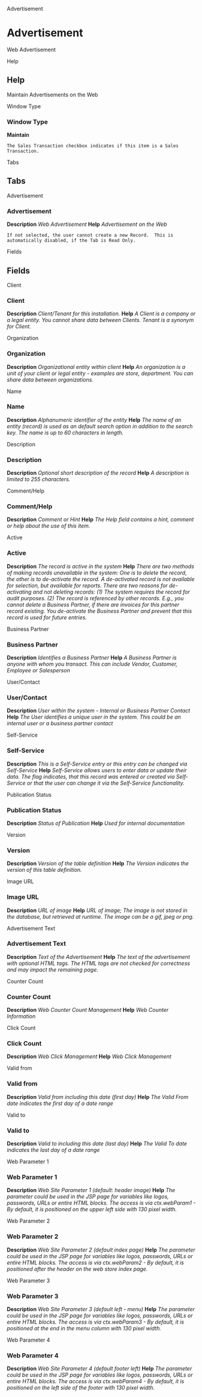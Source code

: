 
Advertisement
# Advertisement


Web Advertisement

Help
## Help

Maintain Advertisements on the Web

Window Type
### Window Type

**Maintain**

```
The Sales Transaction checkbox indicates if this item is a Sales Transaction.
```

Tabs
## Tabs


Advertisement
### Advertisement

**Description**
 *Web Advertisement*
**Help**
 *Advertisement on the Web*

```
If not selected, the user cannot create a new Record.  This is automatically disabled, if the Tab is Read Only.
```
Fields
## Fields


Client
### Client

**Description**
 *Client/Tenant for this installation.*
**Help**
 *A Client is a company or a legal entity. You cannot share data between Clients. Tenant is a synonym for Client.*

Organization
### Organization

**Description**
 *Organizational entity within client*
**Help**
 *An organization is a unit of your client or legal entity - examples are store, department. You can share data between organizations.*

Name
### Name

**Description**
 *Alphanumeric identifier of the entity*
**Help**
 *The name of an entity (record) is used as an default search option in addition to the search key. The name is up to 60 characters in length.*

Description
### Description

**Description**
 *Optional short description of the record*
**Help**
 *A description is limited to 255 characters.*

Comment/Help
### Comment/Help

**Description**
 *Comment or Hint*
**Help**
 *The Help field contains a hint, comment or help about the use of this item.*

Active
### Active

**Description**
 *The record is active in the system*
**Help**
 *There are two methods of making records unavailable in the system: One is to delete the record, the other is to de-activate the record. A de-activated record is not available for selection, but available for reports.
There are two reasons for de-activating and not deleting records:
(1) The system requires the record for audit purposes.
(2) The record is referenced by other records. E.g., you cannot delete a Business Partner, if there are invoices for this partner record existing. You de-activate the Business Partner and prevent that this record is used for future entries.*

Business Partner
### Business Partner

**Description**
 *Identifies a Business Partner*
**Help**
 *A Business Partner is anyone with whom you transact.  This can include Vendor, Customer, Employee or Salesperson*

User/Contact
### User/Contact

**Description**
 *User within the system - Internal or Business Partner Contact*
**Help**
 *The User identifies a unique user in the system. This could be an internal user or a business partner contact*

Self-Service
### Self-Service

**Description**
 *This is a Self-Service entry or this entry can be changed via Self-Service*
**Help**
 *Self-Service allows users to enter data or update their data.  The flag indicates, that this record was entered or created via Self-Service or that the user can change it via the Self-Service functionality.*

Publication Status
### Publication Status

**Description**
 *Status of Publication*
**Help**
 *Used for internal documentation*

Version
### Version

**Description**
 *Version of the table definition*
**Help**
 *The Version indicates the version of this table definition.*

Image URL
### Image URL

**Description**
 *URL of  image*
**Help**
 *URL of image; The image is not stored in the database, but retrieved at runtime. The image can be a gif, jpeg or png.*

Advertisement Text
### Advertisement Text

**Description**
 *Text of the Advertisement*
**Help**
 *The text of the advertisement with optional HTML tags. The HTML tags are not checked for correctness and may impact the remaining page.*

Counter Count
### Counter Count

**Description**
 *Web Counter Count Management*
**Help**
 *Web Counter Information*

Click Count
### Click Count

**Description**
 *Web Click Management*
**Help**
 *Web Click Management*

Valid from
### Valid from

**Description**
 *Valid from including this date (first day)*
**Help**
 *The Valid From date indicates the first day of a date range*

Valid to
### Valid to

**Description**
 *Valid to including this date (last day)*
**Help**
 *The Valid To date indicates the last day of a date range*

Web Parameter 1
### Web Parameter 1

**Description**
 *Web Site Parameter 1 (default: header image)*
**Help**
 *The parameter could be used in the JSP page for variables like logos, passwords, URLs or entire HTML blocks. The access is via ctx.webParam1 - By default, it is positioned on the upper left side with 130 pixel width.*

Web Parameter 2
### Web Parameter 2

**Description**
 *Web Site Parameter 2 (default index page)*
**Help**
 *The parameter could be used in the JSP page for variables like logos, passwords, URLs or entire HTML blocks. The access is via ctx.webParam2 - By default, it is positioned after the header on the web store index page.*

Web Parameter 3
### Web Parameter 3

**Description**
 *Web Site Parameter 3 (default left - menu)*
**Help**
 *The parameter could be used in the JSP page for variables like logos, passwords, URLs or entire HTML blocks. The access is via ctx.webParam3 - By default, it is positioned at the end in the menu column with 130 pixel width.*

Web Parameter 4
### Web Parameter 4

**Description**
 *Web Site Parameter 4 (default footer left)*
**Help**
 *The parameter could be used in the JSP page for variables like logos, passwords, URLs or entire HTML blocks. The access is via ctx.webParam4 - By default, it is positioned on the left side of the footer with 130 pixel width.*
